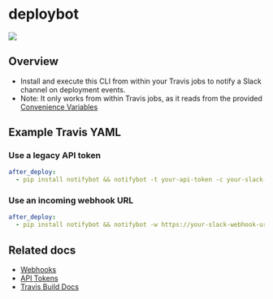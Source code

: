 # deploybot
![](https://raw.githubusercontent.com/danielwhatmuff/notifybot/master/img/screenshot.png)

## Overview
* Install and execute this CLI from within your Travis jobs to notify a Slack channel on deployment events.
* Note: It only works from within Travis jobs, as it reads from the provided [Convenience Variables](https://docs.travis-ci.com/user/environment-variables/#Convenience-Variables)

## Example Travis YAML
### Use a legacy API token
```yaml
after_deploy:
  - pip install notifybot && notifybot -t your-api-token -c your-slack-channel
```
### Use an incoming webhook URL
```yaml
after_deploy:
  - pip install notifybot && notifybot -w https://your-slack-webhook-url -c your-slack-channel
```

## Related docs
* [Webhooks](https://api.slack.com/incoming-webhooks)
* [API Tokens](https://api.slack.com/custom-integrations/legacy-tokens)
* [Travis Build Docs](https://docs.travis-ci.com/user/customizing-the-build)
